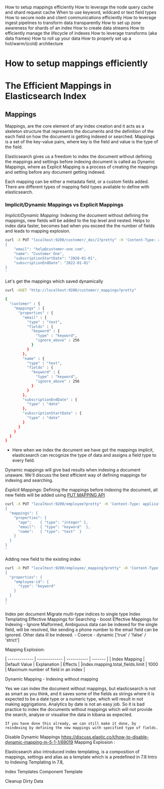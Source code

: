 
How to setup mappings efficiently
How to leverage the node query cache and shard request cache
When to use keyword, wildcard or text field types
How to secure node and client communications efficiently
How to leverage ingest pipelines to transform data transparently
How to set up zone awareness for shards of an index
How to create data streams
How to efficiently manage the lifecycle of indexes
How to leverage transforms (aka data frames)
How to roll up your data
How to properly set up a hot/warm/(cold) architecture

# How to setup mappings efficiently

# The Efficient Mappings in Elasticsearch Index 

## Mappings
Mappings, are the core element of any index creation and it acts as a skeleton structure that represents the documents and the definition of the each field on how the document is getting indexed or searched. Mappings is a set of the key-value pairs, where key is the field and value is the type of the field. 

Elasticsearch gives us a freedom to index the document without defining the mappings and settings before indexing document is called as Dynamic Mappings, where as Explicit Mapping is a process of creating the mappings and setting before any document getting indexed.  

Each mapping can be either a metadata field, or a custom fields added. There are different types of mapping field types available to define with elasticsearch. 


### Implicit/Dynamic Mappings vs Explicit Mappings

*Implicit/Dynamic Mapping:* Indexing the document without defining the mappings, new fields will be added to the top level and nested. Helps to index data faster, becomes bad when you exceed the the number of fields and leads to mapping explosion. 

```bash
curl -X PUT "localhost:9200/customer/_doc/1?pretty" -H 'Content-Type: application/json' -d'
{ 
    "email": "help@customer-one.com",
    "name": "Customer One",
    "subscriptionStartDate": "2020-01-01",
    "subscriptionEndDate": "2022-01-01"
}
'
```

Let's get the mappings which saved dynamically

```bash
curl -XGET "http://localhost:9200/customer/_mappings?pretty"

{
  "customer" : {
    "mappings" : {
      "properties" : {
        "email" : {
          "type" : "text",
          "fields" : {
            "keyword" : {
              "type" : "keyword",
              "ignore_above" : 256
            }
          }
        },
        "name" : {
          "type" : "text",
          "fields" : {
            "keyword" : {
              "type" : "keyword",
              "ignore_above" : 256
            }
          }
        },
        "subscriptionEndDate" : {
          "type" : "date"
        },
        "subscriptionStartDate" : {
          "type" : "date"
        }
      }
    }
  }
}
```
- Here when we index the document we have got the mappings implicit, elasticsearch can recognize the type of data and assigns a field type to every field.

Dynamic mappings will give bad results when indexing a document unaware. We'll discuss the best efficient way of defining mappings for indexing and searching.

 *Explicit Mappings:* Defining the mappings before indexing the document, all new fields will be added using [PUT MAPPING API](https://www.elastic.co/guide/en/elasticsearch/reference/current/indices-put-mapping.html)

```bash
curl -X PUT "localhost:9200/employee?pretty" -H 'Content-Type: application/json' -d'
{
  "mappings": {
    "properties": {
      "age":    { "type": "integer" },  
      "email":  { "type": "keyword"  }, 
      "name":   { "type": "text"  }     
    }
  }
}
'
```

Adding new field to the existing index

```bash
curl -X PUT "localhost:9200/employee/_mapping?pretty" -H 'Content-Type: application/json' -d'
{
  "properties": {
    "employee-id": {
      "type": "keyword"
    }
  }
}
'
```


Index per document Migrate multi-type indices to single type
Index Templating
Effective Mappings for Searching
    - boost
Effective Mappings for Indexing
    - Ignore Malformed,  Ambiguous data can be indexed for the single field, will be resolved, like sending a phone number to the email field can be ignored. Other data ill be indexed.
    - Coerce
    - dynamic ['true' / 'false' / 'strict']

Mapping Explosion:

| ------------- | ------------- | ----------- | ------- |
| Index Mapping | Default Value | Explanation | Effects |
|index.mapping.total_fields.limit |   1000 | Maximum number of field in an index |



Dynamic Mapping - Indexing without mapping

Yes we can index the document without mappings, but elasticsearch is not as smart as you think, and it saves some of the fields as strings where it is expected to be a date type or a numeric type, which will result in not making aggrigations. Analytics by date is not an easy job. So it is bad practice to index the documents without mappings which will not provide the search, analyse or visualise the data in kibana as expected.

	If you have done this already, we can still make it done, by reindexing by defining the new mappings with specified type of fields.


Disable Dynamic Mappings
https://discuss.elastic.co/t/how-to-disable-dynamic-mapping-in-5-1-1/69019
Mapping Explosion : 






Elasticsearch also introduced index templating, is a composition of mappings, settings and alias as a template which is a predefined  in 7.8 Intro to Indexing Templating  in 7.8, 

Index Templates
Component Template


Cleanup Dirty Data 
